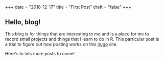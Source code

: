 +++
date = "2018-12-17"
title = "First Post"
draft = "false"
+++

## Hello, blog!

This blog is for things that are interesting to me and is a place for me to record small projects and things that I learn to do in R. This particular post is a trial to figure out how posting works on this [hugo](hugo.io) site.

Here's to lots more posts to come!